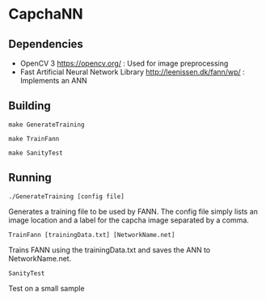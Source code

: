 # CapchaNN

## Dependencies
- OpenCV 3 https://opencv.org/
: Used for image preprocessing
- Fast Artificial Neural Network Library http://leenissen.dk/fann/wp/
: Implements an ANN

## Building
`make GenerateTraining`

`make TrainFann`

`make SanityTest`

## Running
`./GenerateTraining [config file]`

Generates a training file to be used by FANN. The config file simply lists an image location and a label for the capcha image separated by a comma.

`TrainFann [trainingData.txt] [NetworkName.net]`

Trains FANN using the trainingData.txt and saves the ANN to NetworkName.net.

`SanityTest`

Test on a small sample
